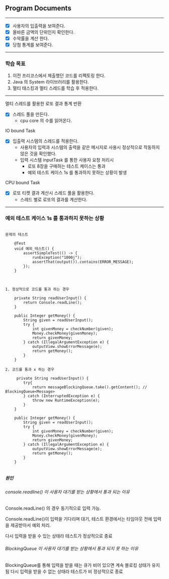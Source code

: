 ## Program Documents


---

- [x] 사용자의 입출력을 보여준다.
- [x] 올바른 금액의 단위인지 확인한다. 
- [x] 수악률을 계산 한다.
- [x] 당첨 통계를 보여준다.

---

### 학습 목표

1. 이전 프리코스에서 제출했던 코드를 리펙토링 한다.
2. Java 의 System 라이브러리를 활용한다.
3. 멀티 태스킹과 멀티 스레드를 학습 후 적용한다.

---

멀티 스레드를 활용한 로또 결과 통계 반환

- [x] 스레드 풀을 만든다.
  - cpu core 의 수를 읽어온다.

IO bound Task
- [x] 입출력 시스템의 스레드를 적용한다.
  - 사용자의 입력과 시스템의 출력을 같은 메시지로 사용시 정상적으로 작동하지 않은 것을 확인했다.
  - 입력 시스템 inputTask 를 통한 사용자 요청 처리시
      - 로또 8장을 구매하는 테스트 케이스는 통과
      - 예외 테스트 케이스 1s 를 통과하지 못하는 상황이 발생 
    

CPU bound Task
- [x] 로또 티켓 결과 계산시 스레드 풀을 활용한다.
  - 스레드 별로 로또의 결과를 계산한다. 

----

### 예외 테스트 케이스 1s 를 통과하지 못하는 상황

```

문제의 테스트 

    @Test
    void 예외_테스트() {
        assertSimpleTest(() -> {
            runException("1000j");
            assertThat(output()).contains(ERROR_MESSAGE);
        });
    }



1. 정상적으로 코드를 통과 하는 경우

    private String readUserInput() {
        return Console.readLine();
    }

    public Integer getMoney() {
        String given = readUserInput();
        try {
            int givenMoney = checkNumber(given);
            Money.checkMoney(givenMoney);
            return givenMoney;
        } catch (IllegalArgumentException e) {
            outputView.showErrorMessage(e);
            return getMoney();
        }
    }

2. 코드를 통과 x 하는 경우

     private String readUserInput() {
        try{
            return messageBlockingQueue.take().getContent(); // BlockingQueue<Message>
        } catch (InterruptedException e) {
            throw new RuntimeException(e);
        }
    }

    public Integer getMoney() {
        String given = readUserInput();
        try {
            int givenMoney = checkNumber(given);
            Money.checkMoney(givenMoney);
            return givenMoney;
        } catch (IllegalArgumentException e) {
            outputView.showErrorMessage(e);
            return getMoney();
        }
    }
  
```

##### 원인


###### console.readline() 이 사용자 대기를 받는 상황에서 통과 되는 이유

Console.readLine() 의 경우 동기적으로 입력 가능.

Console.readLine()이 입력을 기다리며 대기, 테스트 환경에서는 타임아웃 전에 입력을 제공받아서 예외 처리.

다시 입력을 받을 수 있는 상태라 테스트가 정상적으로 종료


###### BlockingQueue 이 사용자 대기를 받는 상황에서 통과 되지 못 하는 이유

BlockingQueue를 통해 입력을 받을 때는 큐가 비어 있으면 계속 블로킹 상태가 유지됨
다시 입력을 받을 수 없는 상태라 테스트가 비 정상적으로 종료



